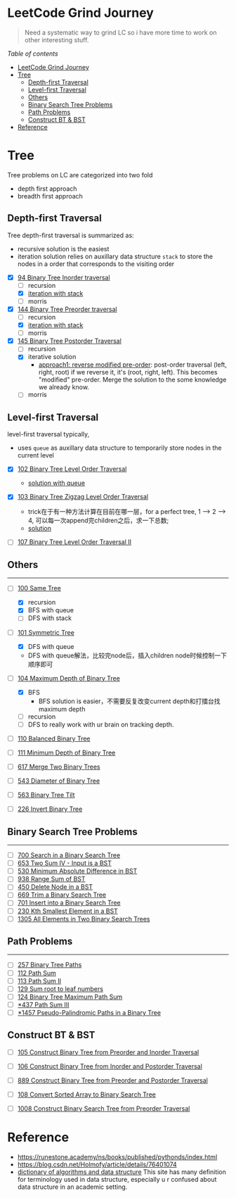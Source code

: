 # LeetCode Grind Journey

> Need a systematic way to grind LC so i have more time to work on other interesting stuff.


*Table of contents*
- [LeetCode Grind Journey](#leetcode-grind-journey)
- [Tree](#tree)
	- [Depth-first Traversal](#depth-first-traversal)
	- [Level-first Traversal](#level-first-traversal)
	- [Others](#others)
	- [Binary Search Tree Problems](#binary-search-tree-problems)
	- [Path Problems](#path-problems)
	- [Construct BT \& BST](#construct-bt--bst)
- [Reference](#reference)



# Tree

Tree problems on LC are categorized into two fold
- depth first approach
- breadth first approach

## Depth-first Traversal

Tree depth-first traversal is summarized as:
- recursive solution is the easiest
- iteration solution relies on auxillary data structure `stack` to store the nodes in a order that corresponds to the visiting order


 - [x] [94 Binary Tree Inorder traversal](https://leetcode.com/problems/binary-tree-inorder-traversal/)
	- [ ] recursion
	- [x] [iteration with stack](https://github.com/a4lamber/Leetcode/blob/d006a304d8d861819ee1e5f1a02eb30988e51d89/LeetCode/94-binary-tree-inorder-traversal)
	- [ ] morris
- [x] [144 Binary Tree Preorder traversal](https://leetcode.com/problems/binary-tree-preorder-traversal/)
	- [ ] recursion
	- [x] [iteration with stack](https://github.com/a4lamber/Leetcode/blob/d04c98fa7e2d0f752301b4bee262be8799d2e996/LeetCode/144-binary-tree-preorder-traversal)
	- [ ] morris
- [x] [145 Binary Tree Postorder Traversal](https://leetcode.com/problems/binary-tree-postorder-traversal/)
	- [ ] recursion
	- [x] iterative solution
		- [approach1: reverse modified pre-order](LeetCode/145-binary-tree-postorder-traversal/145-iteration-flip-modified-pre-order.py): post-order traversal (left, right, root) if we reverse it, it's (root, right, left). This becomes "modified" pre-order. Merge the solution to the some knowledge we already know. 
	- [ ] morris

## Level-first Traversal

level-first traversal typically,
- uses `queue` as auxillary data structure to temporarily store nodes in the current level

- [x] [102 Binary Tree Level Order Traversal](https://leetcode.com/problems/binary-tree-level-order-traversal/)
  - [solution with queue](LeetCode/102-binary-tree-level-order-traversal/102-queue.py)
- [x] [103 Binary Tree Zigzag Level Order Traversal](https://leetcode.com/problems/binary-tree-zigzag-level-order-traversal/)
	- trick在于有一种方法计算在目前在哪一层，for a perfect tree, 1 --> 2 --> 4, 可以每一次append完children之后，求一下总数;
	- [solution](LeetCode/103-binary-tree-zigzag-level-order-traversal/103-queue.py)
- [ ] [107 Binary Tree Level Order Traversal II](https://leetcode.com/problems/binary-tree-level-order-traversal-ii/)


## Others
---
- [ ]  [100 Same Tree](https://leetcode.com/problems/same-tree/)
	- [x] recursion
	- [x] BFS with queue
	- [ ] DFS with stack
- [ ]  [101 Symmetric Tree](https://leetcode.com/problems/symmetric-tree/)
	- [x] DFS with queue 
	- DFS with queue解法，比较完node后，插入children node时候控制一下顺序即可
- [ ]  [104 Maximum Depth of Binary Tree](https://leetcode.com/problems/maximum-depth-of-binary-tree/)
	- [x] BFS
		-  BFS solution is easier，不需要反复改变current depth和打擂台找maximum depth
	- [ ] recursion
	- [ ] DFS to really work with ur brain on tracking depth. 
- [ ]  [110 Balanced Binary Tree](https://leetcode.com/problems/balanced-binary-tree/)
- [ ]  [111 Minimum Depth of Binary Tree](https://leetcode.com/problems/minimum-depth-of-binary-tree/)
- [ ]  [617 Merge Two Binary Trees](https://leetcode.com/problems/merge-two-binary-trees)
- [ ]  [543 Diameter of Binary Tree](https://leetcode.com/problems/diameter-of-binary-tree/)
- [ ]  [563 Binary Tree Tilt](https://leetcode.com/problems/binary-tree-tilt)
- [ ]  [226 Invert Binary Tree](https://leetcode.com/problems/invert-binary-tree/)


## Binary Search Tree Problems
---
- [ ] [700 Search in a Binary Search Tree](https://leetcode.com/problems/search-in-a-binary-search-tree)
- [ ] [653 Two Sum IV - Input is a BST](https://leetcode.com/problems/two-sum-iv-input-is-a-bst/)
- [ ] [530 Minimum Absolute Difference in BST](https://leetcode.com/problems/minimum-absolute-difference-in-bst/)
- [ ] [938 Range Sum of BST](https://leetcode.com/problems/range-sum-of-bst/)
- [ ] [450 Delete Node in a BST](https://leetcode.com/problems/delete-node-in-a-bst/)
- [ ] [669 Trim a Binary Search Tree](https://leetcode.com/problems/trim-a-binary-search-tree)
- [ ] [701 Insert into a Binary Search Tree](https://leetcode.com/problems/insert-into-a-binary-search-tree)
- [ ] [230 Kth Smallest Element in a BST](https://leetcode.com/problems/kth-smallest-element-in-a-bst)
- [ ] [1305 All Elements in Two Binary Search Trees](https://leetcode.com/problems/all-elements-in-two-binary-search-trees)

## Path Problems
---
- [ ] [257 Binary Tree Paths](https://leetcode.com/problems/binary-tree-paths/)
- [ ] [112 Path Sum](https://leetcode.com/problems/path-sum)
- [ ] [113 Path Sum II](https://leetcode.com/problems/path-sum-ii)
- [ ] [129 Sum root to leaf numbers](https://leetcode.com/problems/sum-root-to-leaf-numbers/)
- [ ] [124 Binary Tree Maximum Path Sum](https://leetcode.com/problems/binary-tree-maximum-path-sum/)
- [ ] [\*437 Path Sum III](https://leetcode.com/problems/path-sum-iii)
- [ ] [\*1457 Pseudo-Palindromic Paths in a Binary Tree](https://leetcode.com/problems/pseudo-palindromic-paths-in-a-binary-tree)

## Construct BT & BST
- [ ] [105 Construct Binary Tree from Preorder and Inorder Traversal](https://leetcode.com/problems/construct-binary-tree-from-preorder-and-inorder-traversal)
- [ ] [106 Construct Binary Tree from Inorder and Postorder Traversal](https://leetcode.com/problems/construct-binary-tree-from-inorder-and-postorder-traversal)
- [ ] [889 Construct Binary Tree from Preorder and Postorder Traversal](https://leetcode.com/problems/construct-binary-tree-from-preorder-and-postorder-traversal)
- [ ] [108 Convert Sorted Array to Binary Search Tree](https://leetcode.com/problems/convert-sorted-array-to-binary-search-tree)
- [ ] [1008 Construct Binary Search Tree from Preorder Traversal](https://leetcode.com/problems/construct-binary-search-tree-from-preorder-traversal)





# Reference
- https://runestone.academy/ns/books/published/pythonds/index.html
- https://blog.csdn.net/Holmofy/article/details/76401074
- [dictionary of algorithms and data structure](https://xlinux.nist.gov/dads/) This site has many definition for terminology used in data structure, especially u r confused about data structure in an academic setting.